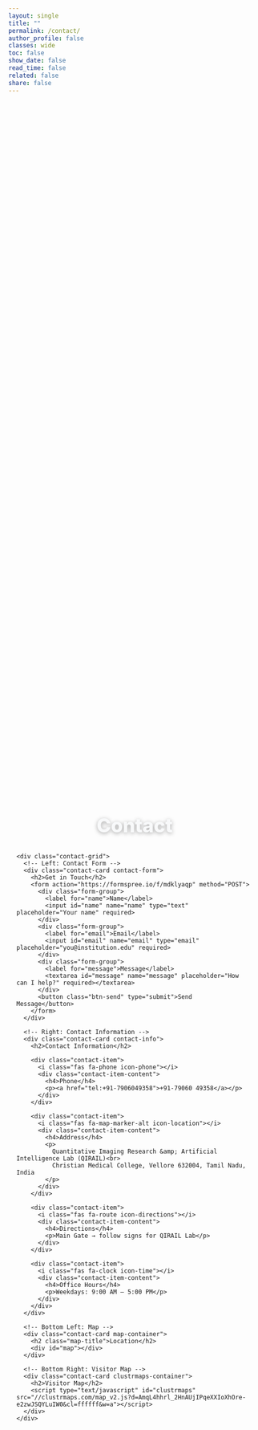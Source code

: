 ```yaml
---
layout: single
title: ""
permalink: /contact/
author_profile: false
classes: wide
toc: false
show_date: false
read_time: false
related: false
share: false
---
```


<!-- Vanta GLOBE background container -->
<div id="vanta-bg" aria-hidden="true"></div>

<style>
/* Hide unwanted Minimal Mistakes bits on this page */
.page__related, .post-navigation, .page-navigation, .pagination, .page__meta,
footer.site-footer, .page__footer, .page__footer-follow { display: none !important; }

/* Vanta background layer behind everything */
#vanta-bg { position: fixed; inset: 0; z-index: -1; }

/* Fallback if WebGL blocked or user prefers reduced motion */
body.vanta-fallback {
  background: radial-gradient(1200px 800px at 20% -10%, rgba(63,166,255,0.07), transparent 60%),
              radial-gradient(900px 600px at 110% 10%, rgba(255,255,255,0.04), transparent 60%),
              #240101;
}

/* Page layout */
.contact-shell { padding: 2rem 1rem 1.5rem; min-height: 100vh; display: flex; flex-direction: column; justify-content: center; }
.contact-wrap { width: 100%; max-width: 1100px; margin: 0 auto; }
h1 { text-align: center; margin: 0 0 2rem; font-size: 2.4rem; font-weight: 800; color: #f8f9fa; text-shadow: 0 2px 8px rgba(0,0,0,0.35); }

/* Grid */
.contact-grid { display: grid; grid-template-columns: 1fr 1fr; gap: 1.25rem; }
@media (max-width: 900px){ .contact-grid { grid-template-columns: 1fr; } }

/* Cards */
.contact-card {
  background: rgba(255, 255, 255, 0.92);
  backdrop-filter: blur(10px);
  border: 1px solid rgba(255,255,255,0.25);
  border-radius: 20px;
  box-shadow: 0 12px 40px rgba(0,0,0,0.18);
  padding: 2.25rem;
  transition: transform .35s ease, box-shadow .35s ease;
  position: relative; overflow: hidden;
}
.contact-card::before {
  content:""; position:absolute; top:0; left:-100%; width:100%; height:100%;
  background: linear-gradient(90deg, transparent, rgba(63,166,255,0.12), transparent);
  transition:left .6s ease;
}
.contact-card:hover { transform: translateY(-4px); box-shadow: 0 18px 56px rgba(0,0,0,0.22); }
.contact-card:hover::before { left: 100%; }
.contact-card h2 { margin: 0 0 1.1rem; font-size: 1.0rem; color: #222; font-weight: 800; }

/* Form */
.form-group { margin-bottom: 1.1rem; }
.form-group label { display:block; margin:0 0 .45rem; font-weight:700; color:#222; }
.form-group input, .form-group textarea {
  width:100%; padding:12px 16px; font-size:15px; background: rgba(255,255,255,0.96);
  border:2px solid rgba(63,166,255,0.25); border-radius:12px; transition: all .25s ease; box-sizing: border-box;
}
.form-group textarea { min-height: 120px; resize: vertical; }
.form-group input:focus, .form-group textarea:focus {
  outline:0; border-color:#3fa6ff; box-shadow: 0 0 0 4px rgba(63,166,255,0.15); transform: translateY(-1px);
}
.btn-send {
  background: linear-gradient(135deg, #3fa6ff, #1e73c9);
  color:#fff; border:0; cursor:pointer; padding:14px 28px; border-radius: 999px; font-weight:800; font-size:16px;
  transition: transform .2s ease, box-shadow .2s ease;
}
.btn-send:hover { transform: translateY(-2px); box-shadow: 0 10px 24px rgba(63,166,255,.35); }
.btn-send:active { transform: translateY(0); }

/* Info items */
.contact-item {
  display:flex; align-items:flex-start; gap:1rem; padding:1rem; border-radius:12px;
  background: rgba(255,255,255,0.9); border:1px solid rgba(63,166,255,0.15);
  box-shadow: 0 6px 22px rgba(0,0,0,0.08); margin-bottom:1rem; transition: transform .25s ease, background .25s ease;
}
.contact-item:hover { transform: translateX(8px); background: rgba(255,255,255,0.97); }
.contact-item i { width:28px; text-align:center; font-size:1.5rem; margin-top:.2rem; }
.contact-item .icon-phone { color:#28a745; }
.contact-item .icon-location { color:#6f42c1; }
.contact-item .icon-directions { color:#fd7e14; }
.contact-item .icon-time { color:#17a2b8; }
.contact-item-content h4 { margin:0 0 .25rem; font-size:1.05rem; font-weight:800; }
.contact-item-content p { margin:0; color:#5f6770; line-height:1.55; }
.contact-item a { color:#1e73c9; text-decoration:none; font-weight:700; }
.contact-item a:hover { text-decoration: underline; }

/* Map block */
.map-container .map-title { margin: 0 0 .5rem; font-weight: 900; }
#map { height:300px; width:100%; border-radius:16px; border:1px solid rgba(63,166,255,0.2); transition: box-shadow .25s ease; }
#map:hover { box-shadow: 0 10px 28px rgba(0,0,0,0.12); }

/* Motion accessibility */
@media (prefers-reduced-motion: reduce){
  * { animation: none !important; transition: none !important; }
}
</style>

<!-- Font Awesome for icons -->
<link rel="stylesheet" href="https://cdnjs.cloudflare.com/ajax/libs/font-awesome/6.5.2/css/all.min.css" referrerpolicy="no-referrer">

<div class="contact-shell">
  <div class="contact-wrap">
    <h1>Contact</h1>

    <div class="contact-grid">
      <!-- Left: Contact Form -->
      <div class="contact-card contact-form">
        <h2>Get in Touch</h2>
        <form action="https://formspree.io/f/mdklyaqp" method="POST">
          <div class="form-group">
            <label for="name">Name</label>
            <input id="name" name="name" type="text" placeholder="Your name" required>
          </div>
          <div class="form-group">
            <label for="email">Email</label>
            <input id="email" name="email" type="email" placeholder="you@institution.edu" required>
          </div>
          <div class="form-group">
            <label for="message">Message</label>
            <textarea id="message" name="message" placeholder="How can I help?" required></textarea>
          </div>
          <button class="btn-send" type="submit">Send Message</button>
        </form>
      </div>

      <!-- Right: Contact Information -->
      <div class="contact-card contact-info">
        <h2>Contact Information</h2>

        <div class="contact-item">
          <i class="fas fa-phone icon-phone"></i>
          <div class="contact-item-content">
            <h4>Phone</h4>
            <p><a href="tel:+91-7906049358">+91-79060 49358</a></p>
          </div>
        </div>

        <div class="contact-item">
          <i class="fas fa-map-marker-alt icon-location"></i>
          <div class="contact-item-content">
            <h4>Address</h4>
            <p>
              Quantitative Imaging Research &amp; Artificial Intelligence Lab (QIRAIL)<br>
              Christian Medical College, Vellore 632004, Tamil Nadu, India
            </p>
          </div>
        </div>

        <div class="contact-item">
          <i class="fas fa-route icon-directions"></i>
          <div class="contact-item-content">
            <h4>Directions</h4>
            <p>Main Gate → follow signs for QIRAIL Lab</p>
          </div>
        </div>

        <div class="contact-item">
          <i class="fas fa-clock icon-time"></i>
          <div class="contact-item-content">
            <h4>Office Hours</h4>
            <p>Weekdays: 9:00 AM – 5:00 PM</p>
          </div>
        </div>
      </div>

      <!-- Bottom Left: Map -->
      <div class="contact-card map-container">
        <h2 class="map-title">Location</h2>
        <div id="map"></div>
      </div>

      <!-- Bottom Right: Visitor Map -->
      <div class="contact-card clustrmaps-container">
        <h2>Visitor Map</h2>
        <script type="text/javascript" id="clustrmaps" src="//clustrmaps.com/map_v2.js?d=AmqL4hhrl_2HnAUjIPqeXXIoXhOre-e2zwJSQYLuIW0&cl=ffffff&w=a"></script>
      </div>
    </div>
  </div>
</div>

<!-- Leaflet CSS/JS -->
<link rel="stylesheet" href="https://unpkg.com/leaflet@1.9.4/dist/leaflet.css"/>
<script src="https://unpkg.com/leaflet@1.9.4/dist/leaflet.js" defer></script>

<!-- three.js r134 + Vanta GLOBE -->
<script src="https://cdnjs.cloudflare.com/ajax/libs/three.js/r134/three.min.js" defer></script>
<script src="https://cdn.jsdelivr.net/npm/vanta@latest/dist/vanta.globe.min.js" defer></script>

<script>
(function () {
  function initMap(){
    if (!window.L) return;
    const map = L.map('map').setView([12.9249, 79.1382], 15);
    L.tileLayer('https://{s}.tile.openstreetmap.org/{z}/{x}/{y}.png', {
      attribution: '© OpenStreetMap contributors'
    }).addTo(map);
    const marker = L.marker([12.9249, 79.1382]).addTo(map);
    marker.bindPopup('<b>Christian Medical College</b><br>QIRAIL Lab<br>Vellore, Tamil Nadu').openPopup();
    L.circle([12.9249, 79.1382], { color:'#3fa6ff', fillColor:'#3fa6ff', fillOpacity:0.10, radius:300 }).addTo(map);
  }

  function startVanta(){
    const prefersReduced = window.matchMedia && window.matchMedia('(prefers-reduced-motion: reduce)').matches;
    if (prefersReduced || !window.VANTA || !window.THREE) {
      document.body.classList.add('vanta-fallback');
      return;
    }
    // Keep a reference for cleanup on navigation
    window.__vanta = VANTA.GLOBE({
      el: "#vanta-bg",
      mouseControls: true,
      touchControls: true,
      gyroControls: false,
      minHeight: 200.00,
      minWidth: 200.00,
      scale: 1.00,
      scaleMobile: 1.00,
      color: 0x3fa6ff,
      color2: 0xffffff,
      size: 1.30,
      backgroundColor: 0x240101
    });
  }

  window.addEventListener('load', function(){
    initMap();
    startVanta();
  });

  window.addEventListener('beforeunload', function(){
    if (window.__vanta && __vanta.destroy) __vanta.destroy();
  });
})();
</script>
